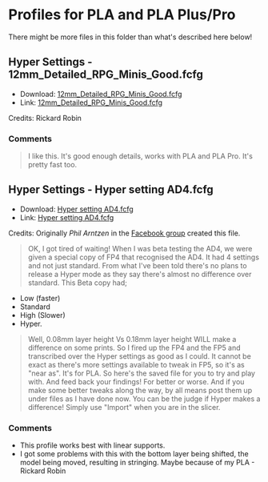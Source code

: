 # Profiles for PLA and PLA Plus/Pro

There might be more files in this folder than what's described here below!

## Hyper Settings - 12mm_Detailed_RPG_Minis_Good.fcfg

* Download: [12mm_Detailed_RPG_Minis_Good.fcfg](https://raw.githubusercontent.com/rille111/Flashforge-Adventurer-4/master/filament-profile-settings/pla/12mm_Detailed_RPG_Minis_Good.fcfg)
* Link: [12mm_Detailed_RPG_Minis_Good.fcfg](12mm_Detailed_RPG_Minis_Good.fcfg)

Credits: Rickard Robin

### Comments

> I like this. It's good enough details, works with PLA and PLA Pro. It's pretty fast too.

## Hyper Settings - Hyper setting AD4.fcfg

* Download: [Hyper setting AD4.fcfg](https://raw.githubusercontent.com/rille111/Flashforge-Adventurer-4/master/filament-profile-settings/pla/Hyper%20setting%20AD4.fcfg)
* Link: [Hyper setting AD4.fcfg](Hyper%20setting%20AD4.fcfg)

Credits: Originally *Phil Arntzen* in the [Facebook group](https://www.facebook.com/groups/913241999042183/permalink/1575807069452336) created this file.

> OK, I got tired of waiting!
When I was beta testing the AD4, we were given a special copy of FP4 that recognised the AD4. It had 4 settings and not just standard. From what I've been told there's no plans to release a Hyper mode as they say there's almost no difference over standard. This Beta copy had;
* Low (faster)
* Standard
* High (Slower)
* Hyper.
> Well, 0.08mm layer height Vs 0.18mm layer height WILL make a difference on some prints. So I fired up the FP4 and the FP5 and transcribed over the Hyper settings as good as I could. It cannot be exact as there's more settings available to tweak in FP5, so it's as "near as". It's for PLA. 
So here's the saved file for you to try and play with. And feed back your findings! For better or worse. And if you make some better tweaks along the way, by all means post them up under files as I have done now. You can be the judge if Hyper makes a difference!
Simply use "Import" when you are in the slicer.

### Comments

* This profile works best with linear supports.
* I got some problems with this with the bottom layer being shifted, the model being moved, resulting in stringing. Maybe because of my PLA - Rickard Robin
